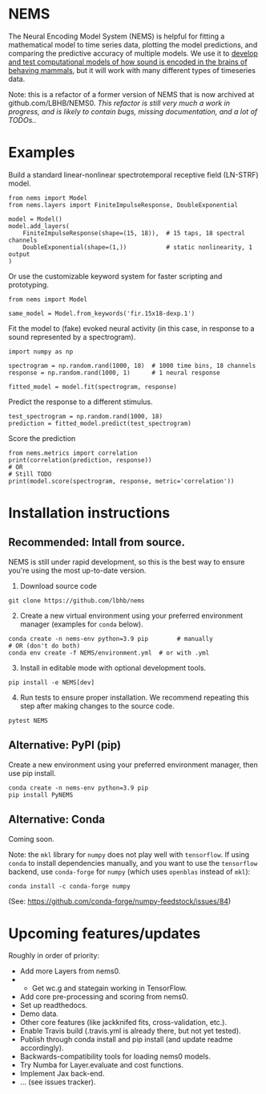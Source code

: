 # NEMS

The Neural Encoding Model System (NEMS) is helpful for fitting a mathematical model to time series data, plotting the model predictions, and comparing the predictive accuracy of multiple models. We use it to [develop and test computational models of how sound is encoded in the brains of behaving mammals](https://hearingbrain.org/), but it will work with many different types of timeseries data.

Note: this is a refactor of a former version of NEMS that is now archived at github.com/LBHB/NEMS0. *This refactor is still very much a work in progress, and is likely to contain bugs, missing documentation, and a lot of TODOs.*.

# Examples
Build a standard linear-nonlinear spectrotemporal receptive field (LN-STRF) model.
```
from nems import Model
from nems.layers import FiniteImpulseResponse, DoubleExponential

model = Model()
model.add_layers(
    FiniteImpulseResponse(shape=(15, 18)),  # 15 taps, 18 spectral channels
    DoubleExponential(shape=(1,))           # static nonlinearity, 1 output
)
```
Or use the customizable keyword system for faster scripting and prototyping.
```
from nems import Model

same_model = Model.from_keywords('fir.15x18-dexp.1')
```
Fit the model to (fake) evoked neural activity (in this case, in response to a sound represented by a spectrogram).
```
import numpy as np

spectrogram = np.random.rand(1000, 18)  # 1000 time bins, 18 channels
response = np.random.rand(1000, 1)      # 1 neural response

fitted_model = model.fit(spectrogram, response)
```
Predict the response to a different stimulus.
```
test_spectrogram = np.random.rand(1000, 18)
prediction = fitted_model.predict(test_spectrogram)
```
Score the prediction
```
from nems.metrics import correlation
print(correlation(prediction, response))
# OR
# Still TODO
print(model.score(spectrogram, response, metric='correlation'))
```



# Installation instructions
## Recommended: Intall from source.
NEMS is still under rapid development, so this is the best way to ensure you're using the most up-to-date version.
1. Download source code
```
git clone https://github.com/lbhb/nems
```
2. Create a new virtual environment using your preferred environment manager (examples for `conda` below).
```
conda create -n nems-env python=3.9 pip        # manually
# OR (don't do both)
conda env create -f NEMS/environment.yml  # or with .yml
```

3. Install in editable mode with optional development tools.
```
pip install -e NEMS[dev]
```
4. Run tests to ensure proper installation. We recommend repeating this step after making changes to the source code.
```
pytest NEMS
```

## Alternative: PyPI (pip)
Create a new environment using your preferred environment manager, then use pip install.
```
conda create -n nems-env python=3.9 pip
pip install PyNEMS
```

## Alternative: Conda
Coming soon.


Note: the `mkl` library for `numpy` does not play well with `tensorflow`.
If using `conda` to install dependencies manually, and you want to use the `tensorflow` backend, use `conda-forge` for `numpy` (which uses `openblas` instead of `mkl`):
```
conda install -c conda-forge numpy
```
(See: https://github.com/conda-forge/numpy-feedstock/issues/84)


# Upcoming features/updates
Roughly in order of priority:
* Add more Layers from nems0.
* * Get wc.g and stategain working in TensorFlow.
* Add core pre-processing and scoring from nems0.
* Set up readthedocs.
* Demo data.
* Other core features (like jackknifed fits, cross-validation, etc.).
* Enable Travis build (.travis.yml is already there, but not yet tested).
* Publish through conda install and pip install (and update readme accordingly).
* Backwards-compatibility tools for loading nems0 models.
* Try Numba for Layer.evaluate and cost functions.
* Implement Jax back-end.
* ... (see issues tracker).
